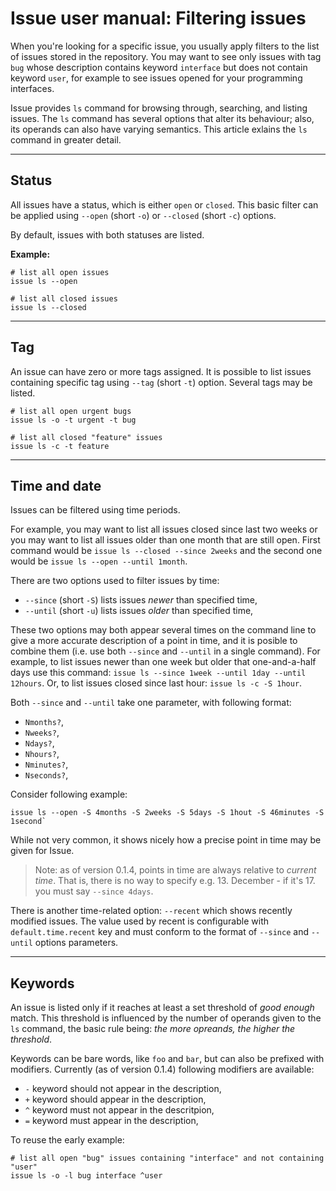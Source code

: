 # Issue user manual: Filtering issues

When you're looking for a specific issue, you usually apply filters to the list of issues
stored in the repository.
You may want to see only issues with tag `bug` whose description contains keyword
`interface` but does not contain keyword `user`, for example to see issues opened for your
programming interfaces.

Issue provides `ls` command for browsing through, searching, and listing issues.
The `ls` command has several options that alter its behaviour; also, its operands can also
have varying semantics.
This article exlains the `ls` command in greater detail.


----


## Status

All issues have a status, which is either `open` or `closed`.
This basic filter can be applied using `--open` (short `-o`) or
`--closed` (short `-c`) options.

By default, issues with both statuses are listed.

**Example:**

```
# list all open issues
issue ls --open

# list all closed issues
issue ls --closed
```


----

## Tag

An issue can have zero or more tags assigned.
It is possible to list issues containing specific tag
using `--tag` (short `-t`) option.
Several tags may be listed.

```
# list all open urgent bugs
issue ls -o -t urgent -t bug

# list all closed "feature" issues
issue ls -c -t feature
```


----

## Time and date

Issues can be filtered using time periods.

For example, you may want to list all issues closed since last two weeks or
you may want to list all issues older than one month that are still open.
First command would be `issue ls --closed --since 2weeks` and
the second one would be `issue ls --open --until 1month`.

There are two options used to filter issues by time:

- `--since` (short `-S`) lists issues *newer* than specified time,
- `--until` (short `-u`) lists issues *older* than specified time,

These two options may both appear several times on the command line to give a
more accurate description of a point in time, and it is posible to combine them (i.e. use both `--since` and
`--until` in a single command).
For example, to list issues newer than one week but older that one-and-a-half days use this command:
`issue ls --since 1week --until 1day --until 12hours`.
Or, to list issues closed since last hour: `issue ls -c -S 1hour`.

Both `--since` and `--until` take one parameter, with following format:

- `Nmonths?`,
- `Nweeks?`,
- `Ndays?`,
- `Nhours?`,
- `Nminutes?`,
- `Nseconds?`,

Consider following example:

```
issue ls --open -S 4months -S 2weeks -S 5days -S 1hout -S 46minutes -S 1second`
```

While not very common, it shows nicely how a precise point in time may be given for Issue.

> Note: as of version 0.1.4, points in time are always relative to *current time*.
> That is, there is no way to specify e.g. 13. December - if it's 17. you must say `--since 4days`.

There is another time-related option: `--recent` which shows recently modified issues.
The value used by recent is configurable with `default.time.recent` key and
must conform to the format of `--since` and `--until` options parameters.


----

## Keywords

An issue is listed only if it reaches at least a set threshold of *good enough* match.
This threshold is influenced by the number of operands given to the `ls` command, the
basic rule being: *the more opreands, the higher the threshold*.

Keywords can be bare words, like `foo` and `bar`, but can also be prefixed with modifiers.
Currently (as of version 0.1.4) following modifiers are available:

- `-` keyword should not appear in the description,
- `+` keyword should appear in the description,
- `^` keyword must not appear in the descritpion,
- `=` keyword must appear in the description,

To reuse the early example:

```
# list all open "bug" issues containing "interface" and not containing "user"
issue ls -o -l bug interface ^user
```
